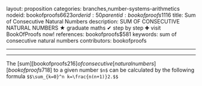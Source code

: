 layout: proposition
categories: branches,number-systems-arithmetics
nodeid: bookofproofs$6623
orderid: 50
parentid: bookofproofs$1116
title: Sum of Consecutive Natural Numbers
description: SUM OF CONSECUTIVE NATURAL NUMBERS ★ graduate maths ✔ step by step ✚ visit BookOfProofs now!
references: bookofproofs$581
keywords: sum of consecutive natural numbers
contributors: bookofproofs

---


---

The [sum][bookofproofs$216] of consecutive [natural numbers][bookofproofs$718] to a given number `$n$` can be calculated by the following formula
`$$\sum_{k=0}^n k=\frac{n(n+1)}2.$$`
